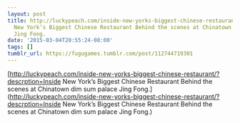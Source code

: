 ```yaml
---
layout: post
title: http://luckypeach.com/inside-new-yorks-biggest-chinese-restaurant/?descrption=Inside
  New York’s Biggest Chinese Restaurant Behind the scenes at Chinatown dim sum palace
  Jing Fong.
date: '2015-03-04T20:55:24-08:00'
tags: []
tumblr_url: https://fugugames.tumblr.com/post/112744719301
---
```

[http://luckypeach.com/inside-new-yorks-biggest-chinese-restaurant/?descrption=Inside New York’s Biggest Chinese Restaurant Behind the scenes at Chinatown dim sum palace Jing Fong.](http://luckypeach.com/inside-new-yorks-biggest-chinese-restaurant/?descrption=Inside New York’s Biggest Chinese Restaurant Behind the scenes at Chinatown dim sum palace Jing Fong.)  
